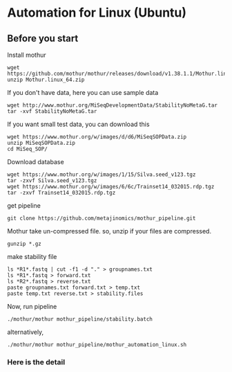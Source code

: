 # Automation for Linux (Ubuntu)

## Before you start
Install mothur
```
wget https://github.com/mothur/mothur/releases/download/v1.38.1.1/Mothur.linux_64.zip
unzip Mothur.linux_64.zip
```

If you don't have data, here you can use sample data
```
wget http://www.mothur.org/MiSeqDevelopmentData/StabilityNoMetaG.tar
tar -xvf StabilityNoMetaG.tar
```

If you want small test data, you can download this
```
wget https://www.mothur.org/w/images/d/d6/MiSeqSOPData.zip
unzip MiSeqSOPData.zip
cd MiSeq_SOP/
```

Download database
```
wget https://www.mothur.org/w/images/1/15/Silva.seed_v123.tgz
tar -zxvf Silva.seed_v123.tgz
wget https://www.mothur.org/w/images/6/6c/Trainset14_032015.rdp.tgz
tar -zxvf Trainset14_032015.rdp.tgz
```

get pipeline
```
git clone https://github.com/metajinomics/mothur_pipeline.git
```
Mothur take un-compressed file. so, unzip if your files are compressed.
```
gunzip *.gz
```
make stability file
```
ls *R1*.fastq | cut -f1 -d "." > groupnames.txt
ls *R1*.fastq > forward.txt
ls *R2*.fastq > reverse.txt
paste groupnames.txt forward.txt > temp.txt
paste temp.txt reverse.txt > stability.files
```
Now, run pipeline
```
./mothur/mothur mothur_pipeline/stability.batch
```
alternatively,
```
./mothur/mothur mothur_pipeline/mothur_automation_linux.sh
```

### Here is the detail
